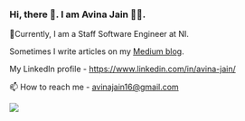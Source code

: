 ### Hi, there 👋. I am Avina Jain 👩🏼. 
🔭Currently, I am a Staff Software Engineer at NI. 

Sometimes I write articles on my [Medium blog](https://avinajain.medium.com/).

My LinkedIn profile - https://www.linkedin.com/in/avina-jain/

📫 How to reach me - avinajain16@gmail.com

![](https://komarev.com/ghpvc/?username=Avina-Jain&color=brightgreen)


<!--
**Avina-Jain/Avina-Jain** is a ✨ _special_ ✨ repository because its `README.md` (this file) appears on your GitHub profile.

Here are some ideas to get you started:

- 🔭 I’m currently working on ...
- 🌱 I’m currently learning ...
- 👯 I’m looking to collaborate on ...
- 🤔 I’m looking for help with ...
- 💬 Ask me about ...
- 📫 How to reach me: ...
- 😄 Pronouns: ...
- ⚡ Fun fact: ...
-->
